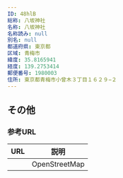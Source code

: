 ```yaml
---
ID: 48hlB
総称: 八坂神社
名称: 八坂神社
名称読み: null
別名: null
都道府県: 東京都
区域: 青梅市
緯度: 35.8165941
経度: 139.2753414
郵便番号: 1980003
住所: 東京都青梅市小曾木３丁目１６２９−２
---
```


## その他

### 参考URL

| URL | 説明          |
| --- | ------------- |
|     | OpenStreetMap |
